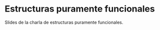 Estructuras puramente funcionales
=================================

Slides de la charla de estructuras puramente funcionales.
